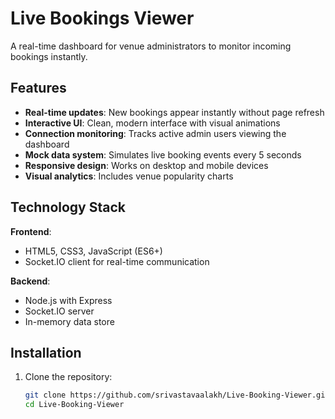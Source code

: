 # Live Bookings Viewer
A real-time dashboard for venue administrators to monitor incoming bookings instantly.

## Features

- **Real-time updates**: New bookings appear instantly without page refresh
- **Interactive UI**: Clean, modern interface with visual animations
- **Connection monitoring**: Tracks active admin users viewing the dashboard
- **Mock data system**: Simulates live booking events every 5 seconds
- **Responsive design**: Works on desktop and mobile devices
- **Visual analytics**: Includes venue popularity charts

## Technology Stack

**Frontend**:
- HTML5, CSS3, JavaScript (ES6+)
- Socket.IO client for real-time communication

**Backend**:
- Node.js with Express
- Socket.IO server
- In-memory data store

## Installation

1. Clone the repository:
   ```bash
   git clone https://github.com/srivastavaalakh/Live-Booking-Viewer.git
   cd Live-Booking-Viewer

